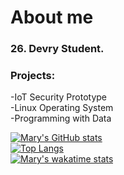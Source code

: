 # About me
### 26. Devry Student. 

### Projects:
-IoT Security Prototype </br>
-Linux Operating System </br>
-Programming with Data </br>

[![Mary's GitHub stats](https://github-readme-stats.vercel.app/api?username=maryclayton512)](https://github.com/maryclayton512/github-readme-stats) </br>
[![Top Langs](https://github-readme-stats.vercel.app/api/top-langs/?username=maryclayton512)](https://github.com/maryclayton512/github-readme-stats) </br>
[![Mary's wakatime stats](https://github-readme-stats.vercel.app/api/wakatime?username=maryclayton512)](https://github.com/maryclayton512/github-readme-stats)
